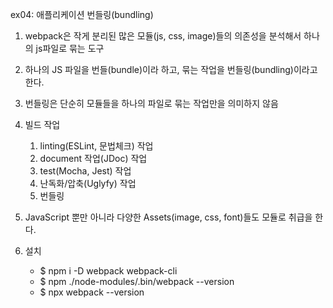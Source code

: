 ex04: 애플리케이션 번들링(bundling)

1. webpack은 작게 분리된 많은 모듈(js, css, image)들의 의존성을 분석해서 하나의 js파일로 묶는 도구

2. 하나의 JS 파일을 번들(bundle)이라 하고, 묶는 작업을 번들링(bundling)이라고 한다.

3. 번들링은 단순히 모듈들을 하나의 파일로 묶는 작업만을 의미하지 않음

4. 빌드 작업
   1) linting(ESLint, 문법체크) 작업
   2) document 작업(JDoc) 작업
   3) test(Mocha, Jest) 작업
   4) 난독화/압축(Uglyfy) 작업
   5) 번들링

5. JavaScript 뿐만 아니라 다양한  Assets(image, css, font)들도 모듈로 취급을 한다.
6. 설치
   - $ npm i -D webpack webpack-cli
   - $ npm ./node-modules/.bin/webpack --version
   - $ npx webpack --version